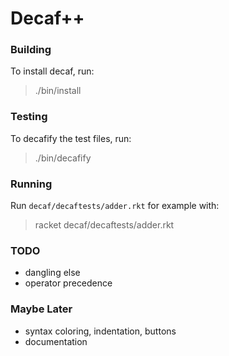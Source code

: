# Decaf++


### Building

To install decaf, run:

> ./bin/install

### Testing

To decafify the test files, run:

> ./bin/decafify

### Running

Run `decaf/decaftests/adder.rkt` for example with:

> racket decaf/decaftests/adder.rkt

### TODO

- dangling else
- operator precedence

### Maybe Later

- syntax coloring, indentation, buttons
- documentation
